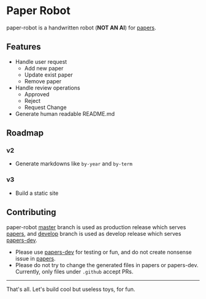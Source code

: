 # Paper Robot

paper-robot is a handwritten robot (**NOT AN AI**) for [papers](https://github.com/tediouscoder/papers).

## Features

- Handle user request
  - Add new paper
  - Update exist paper
  - Remove paper
- Handle review operations
  - Approved
  - Reject
  - Request Change
- Generate human readable README.md

## Roadmap

### v2

- Generate markdowns like `by-year` and `by-term`

### v3

- Build a static site

## Contributing

paper-robot [master](https://github.com/tediouscoder/paper-robot/tree/master) branch is used as production release which serves [papers](https://github.com/tediouscoder/papers), and [develop](https://github.com/tediouscoder/paper-robot/tree/develop) branch is used as develop release which serves [papers-dev](https://github.com/tediouscoder/papers-dev).

- Please use [papers-dev](https://github.com/tediouscoder/papers-dev) for testing or fun, and do not create nonsense issue in [papers](https://github.com/tediouscoder/papers).
- Please do not try to change the generated files in papers or papers-dev. Currently, only files under `.github` accept PRs.

---

That's all. Let's build cool but useless toys, for fun.